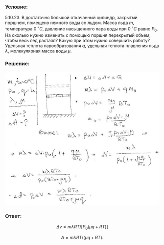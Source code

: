 ###  Условие:

$5.10.23.$ В достаточно большой откачанный цилиндр, закрытый поршнем, помещено немного воды со льдом. Масса льда $m$, температура $0 \,^{\circ}С$, давление насыщенного пара воды при $0 \,^{\circ}С$ равно $P_0$. На сколько нужно изменить с помощью поршня перекрытый объем, чтобы весь лед растаял? Какую при этом нужно совершить работу? Удельная теплота парообразования $q$, удельная теплота плавления льда $λ$, молекулярная масса воды $\mu$.

###  Решение:

![|640x552, 67%](../../img/5.10.23/1.jpg)

###  Ответ:

$$
\Delta v=m\lambda RT/[P_0(\mu q+RT)]
$$

$$
A=m\lambda RT/(\mu q+RT).
$$